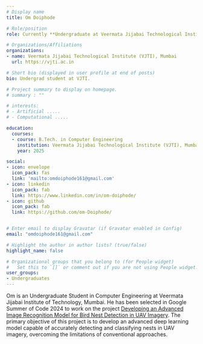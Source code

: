 ```yaml
---
# Display name
title: Om Doiphode

# Role/position
role: Currently **Undergraduate at Veermata Jijabai Technological Institute** Weecology Google Summer of Code Student

# Organizations/Affiliations
organizations:
- name: Veermata Jijabai Technological Institute (VJTI), Mumbai
  url: https://vjti.ac.in

# Short bio (displayed in user profile at end of posts)
bio: Undergrad student at VJTI.

# Project summary to display on homepage.
# summary : ""

# interests:
# - Artificial .....
# - Computational .....

education:
  courses:
  - course: B.Tech. in Computer Engineering
    institution: Veermata Jijabai Technological Institute (VJTI), Mumbai
    year: 2025

social:
- icon: envelope
  icon_pack: fas
  link: 'mailto:omdoiphode161@gmail.com'
- icon: linkedin
  icon_pack: fab
  link: https://www.linkedin.com/in/om-doiphode/
- icon: github
  icon_pack: fab
  link: https://github.com/om-Doiphode/


# Enter email to display Gravatar (if Gravatar enabled in Config)
email: "omdoiphode161@gmail.com"

# Highlight the author in author lists? (true/false)
highlight_name: false

# Organizational groups that you belong to (for People widget)
#   Set this to `[]` or comment out if you are not using People widget.
user_groups:
- Undergraduates
---
```


Om is an Undergraduate Student in Computer Engineering at Veermata Jijabai Institute of Technology, Mumbai.
He has been selected in Google Summer of Code 2024 to work on the project [Developing an Advanced Image Recognition Model for Bird Nest Detection in UAV Imagery](https://summerofcode.withgoogle.com/programs/2024/projects/uN8mA5zq).
The primary objective of this project is to develop an advanced deep learning model capable of accurately detecting and classifying nests in UAV imagery, overcoming the limitations of conventional approaches.
